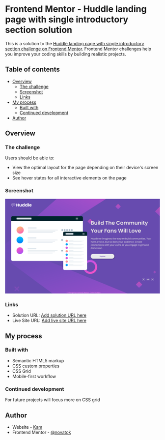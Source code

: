 # Frontend Mentor - Huddle landing page with single introductory section solution

This is a solution to the [Huddle landing page with single introductory section challenge on Frontend Mentor](https://www.frontendmentor.io/challenges/huddle-landing-page-with-a-single-introductory-section-B_2Wvxgi0). Frontend Mentor challenges help you improve your coding skills by building realistic projects. 

## Table of contents

- [Overview](#overview)
  - [The challenge](#the-challenge)
  - [Screenshot](#screenshot)
  - [Links](#links)
- [My process](#my-process)
  - [Built with](#built-with)
  - [Continued development](#continued-development)
- [Author](#author)


## Overview

### The challenge

Users should be able to:

- View the optimal layout for the page depending on their device's screen size
- See hover states for all interactive elements on the page

### Screenshot

![](./images/screenshot.png)

### Links

- Solution URL: [Add solution URL here](https://github.com/novatok/huddle-landing-page.git)
- Live Site URL: [Add live site URL here](https://novatok.github.io/huddle-landing-page/)

## My process

### Built with

- Semantic HTML5 markup
- CSS custom properties
- CSS Grid
- Mobile-first workflow


### Continued development

For future projects will focus more on CSS grid


## Author

- Website - [Kam](https://www.your-site.com)
- Frontend Mentor - [@novatok](https://www.frontendmentor.io/profile/novatok)
